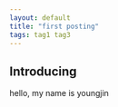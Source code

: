```yaml
---
layout: default
title: "first posting"
tags: tag1 tag3
---
```


## Introducing

hello, my name is youngjin

